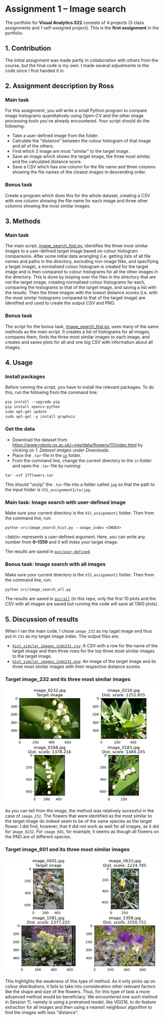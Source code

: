 # Assignment 1 – Image search
The portfolio for __Visual Analytics S22__ consists of 4 projects (3 class assignments and 1 self-assigned project). This is the __first assignment__ in the portfolio.

## 1. Contribution
The initial assignment was made partly in collaboration with others from the course, but the final code is my own. I made several adjustments to the code since I first handed it in.

## 2. Assignment description by Ross
### Main task
For this assignment, you will write a small Python program to compare image histograms quantitatively using Open-CV and the other image processing tools you've already encountered. Your script should do the following:

- Take a user-defined image from the folder.
- Calculate the "distance" between the colour histogram of that image and all of the others.
- Find which 3 image are most "similar" to the target image.
- Save an image which shows the target image, the three most similar, and the calculated distance score.
- Save a CSV which has one column for the file name and three columns showing the file names of the closest images in descending order.

### Bonus task
Create a program which does this for the whole dataset, creating a CSV with one column showing the file name for each image and three other columns showing the most similar images.

## 3. Methods
### Main task
The main script, [image_search_hist.py](https://github.com/agnesbn/VIS_assignment1/blob/main/src/image_search_hist.py), identifies the three most similar images to a user-defined target image based on colour histogram comparisons. After some initial data wrangling (i.e. getting lists of all file names and paths in the directory, excluding non-image files, and specifying a target image), a normalised colour histogram is created for the target image and is then compared to colour histograms for all the other images in the directory. This is done by looping over the files in the directory that are not the target image, creating normalised colour histograms for each, comparing the histograms to that of the target image, and saving a list with the results. Then the three images with the lowest distance scores (i.e. with the most similar histograms compared to that of the target image) are identified and used to create the output CSV and PNG.

### Bonus task
The script for the bonus task, [image_search_hist.py](https://github.com/agnesbn/VIS_assignment1/blob/main/src/image_search_hist.py), uses many of the same methods as the main script. It creates a list of histograms for all images, compares them, finds the three most similar images to each image, and creates and saves plots for all and one big CSV with information about all images.


## 4. Usage
### Install packages
Before running the script, you have to install the relevant packages. To do this, run the following from the command line:
```
pip install --upgrade pip
pip install opencv-python
sudo apt-get update
sudo apt-get -y install graphviz
```

### Get the data
- Download the dataset from https://www.robots.ox.ac.uk/~vgg/data/flowers/17/index.html by clicking on *1. Dataset images* under *Downloads*.
- Place the `.tar`-file in the [`in`](https://github.com/agnesbn/VIS_assignment1/tree/main/in) folder.
- From the command line, change the current directory to the `in` folder and open the `.tar`-file by running:

```
tar -xvf 17flowers.tar
```


This should "unzip" the `.tar`-file into a folder called `jpg` so that the path to the input folder is `VIS_assignment1/in/jpg`.

### Main task: Image search with user-defined image
Make sure your current directory is the `VIS_assignment1` folder. Then from the command line, run:
```
python src/image_search_hist.py --image_index <INDEX>
```

`<INDEX>` represents a user-defined argument. Here, you can write any number from __0–1359__ and it will index your target image.


The results are saved in [`out/user-defined`](https://github.com/agnesbn/VIS_assignment1/tree/main/out/user-defined).

### Bonus task: Image search with all images
Make sure your current directory is the `VIS_assignment1` folder. Then from the command line, run:
```
python src/image_search_all.py
```

The results are saved in [`out/all`](https://github.com/agnesbn/VIS_assignment1/tree/main/out/all) (in this repo, only the first 10 plots and the CSV with all images are saved but running the code will save all 1360 plots).

## 5. Discussion of results
When I ran the main code, I chose `image_232` as my taget image and thus put in `231` as my target image index. The output files are:
- [`hist_similar_images_indx231.csv`](https://github.com/agnesbn/VIS_assignment1/blob/main/out/user-defined/img0232_similar_images.csv): A CSV with a row for the name of the target image and then three rows for the top three most similar images to the target image.
- [`hist_similar_images_indx231.png`](https://github.com/agnesbn/VIS_assignment1/blob/main/out/user-defined/img0232_similar_images.png): An image of the target image and its three most similar images with their respective distance scores.

### Target image_232 and its three most similar images
![Image_232](out/user-defined/img0232_similar_images.png "Results for image_232 index=231")

As you can tell from the image, the method was relatively sucessful in the case of `image_232`. The flowers that were identified as the most similar to the target image do indeed seem to be of the same species as the target flower. I did find, however, that it did not work as well for all images, as it did for `image_0232`. For `image_601`, for example, it seems as though all flowers on the PNG are of different species.

### Target image_601 and its three most similar images
![Image_601](out/user-defined/img0601_similar_images.png "Results for image_601 index=600")

This highlights the weakness of this type of method. As it only picks up on colour distributions, it fails to take into consideration other relevant factors like the shape and size of the flowers. Thus, for this type of task a more advanced method would be beneficiary. We encountered one such method in Session 11, namely is using a pretrained model, like VGG16, to do feature extraction for all images and then using a nearest neighbour algorithm to find the images with less "distance".
